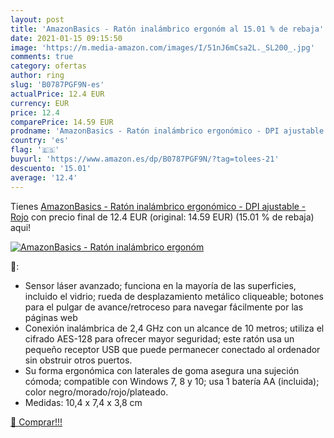```yaml
---
layout: post
title: 'AmazonBasics - Ratón inalámbrico ergonóm al 15.01 % de rebaja'
date: 2021-01-15 09:15:50
image: 'https://m.media-amazon.com/images/I/51nJ6mCsa2L._SL200_.jpg'
comments: true
category: ofertas
author: ring
slug: 'B0787PGF9N-es'
actualPrice: 12.4 EUR
currency: EUR
price: 12.4
comparePrice: 14.59 EUR
prodname: 'AmazonBasics - Ratón inalámbrico ergonómico - DPI ajustable - Rojo'
country: 'es'
flag: '🇪🇸'
buyurl: 'https://www.amazon.es/dp/B0787PGF9N/?tag=tolees-21'
descuento: '15.01'
average: '12.4'
---
```


Tienes [AmazonBasics - Ratón inalámbrico ergonómico - DPI ajustable - Rojo](https://www.amazon.es/dp/B0787PGF9N/?tag=tolees-21) con precio final de  12.4 EUR (original: 14.59 EUR) (15.01 %  de rebaja) aqui!

[![AmazonBasics - Ratón inalámbrico ergonóm](https://m.media-amazon.com/images/I/51nJ6mCsa2L._SL200_.jpg)](https://www.amazon.es/dp/B0787PGF9N/?tag=tolees-21)

🔎:

- Sensor láser avanzado; funciona en la mayoría de las superficies, incluido el vidrio; rueda de desplazamiento metálico cliqueable; botones para el pulgar de avance/retroceso para navegar fácilmente por las páginas web
- Conexión inalámbrica de 2,4 GHz con un alcance de 10 metros; utiliza el cifrado AES-128 para ofrecer mayor seguridad; este ratón usa un pequeño receptor USB que puede permanecer conectado al ordenador sin obstruir otros puertos.
- Su forma ergonómica con laterales de goma asegura una sujeción cómoda; compatible con Windows 7, 8 y 10; usa 1 batería AA (incluida); color negro/morado/rojo/plateado.
- Medidas: 10,4 x 7,4 x 3,8 cm

[🛒 Comprar!!!](https://www.amazon.es/dp/B0787PGF9N/?tag=tolees-21)
